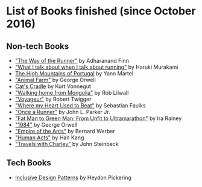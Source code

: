 # List of Books finished (since October 2016)

## Non-tech Books
- ["The Way of the Runner"](https://www.amazon.co.uk/dp/B00SEU8848/ref=dp-kindle-redirect?_encoding=UTF8&btkr=1) by Adharanand Finn
- ["What I talk about when I talk about running"](https://www.amazon.co.uk/What-Talk-About-When-Running-ebook/dp/B005TKD8ZK/ref=sr_1_1?s=digital-text&ie=UTF8&qid=1477734520&sr=1-1&keywords=what+i+talk+about+when+i+talk+about+running) by Haruki Murakami
- [The High Mountains of Portugal](https://www.amazon.co.uk/dp/B015EI961G/) by Yann Martel
- ["Animal Farm"](https://en.wikipedia.org/wiki/Animal_Farm) by George Orwell
- [Cat's Cradle](https://en.wikipedia.org/wiki/Cat%27s_Cradle) by Kurt Vonnegut
- ["Walking home from Mongolia"](https://www.amazon.co.uk/dp/B00CTMA7PK/ref=dp-kindle-redirect?_encoding=UTF8&btkr=1) by Rob Lilwall
- ["Voyageur"](https://www.amazon.co.uk/dp/B004OBZNV2/ref=dp-kindle-redirect?_encoding=UTF8&btkr=1) by Robert Twigger
- ["Where my Heart Used to Beat"](https://www.amazon.co.uk/dp/B01GP9Y8YS/ref=dp-kindle-redirect?_encoding=UTF8&btkr=1) by Sebastian Faulks
- ["Once a Runner"](https://www.amazon.co.uk/dp/1416597891/ref=pe_385721_37038051_TE_3p_dp_1) by John L. Parker Jr.
- ["Fat Man to Green Man: From Unfit to Ultramarathon"](https://www.amazon.co.uk/gp/product/B00H7MDJDO/ref=oh_aui_d_detailpage_o00_?ie=UTF8&psc=1) by Ira Rainey
- ["1984"](https://www.amazon.co.uk/Nineteen-Eighty-Four-Penguin-Modern-Classics/dp/014118776X/ref=sr_1_1?ie=UTF8&qid=1485466151&sr=8-1&keywords=1984) by George Orwell
- ["Empire of the Ants"](https://www.amazon.co.uk/dp/B009XBQH5Y/ref=dp-kindle-redirect?_encoding=UTF8&btkr=1) by Bernard Werber
- ["Human Acts"](https://www.amazon.co.uk/dp/B0179NVFC2/ref=dp-kindle-redirect?_encoding=UTF8&btkr=1) by Han Kang
- ["Travels with Charley"](https://www.amazon.co.uk/d/cka/Travels-Charley-Search-America-Penguin-Modern-Classics/0141186100/ref=sr_1_1?ie=UTF8&qid=1491915604&sr=8-1&keywords=travels+with+charlie) by John Steinbeck

## Tech Books
- [Inclusive Design Patterns](https://www.smashingmagazine.com/books/#inclusive-design-patterns) by Heydon Pickering
